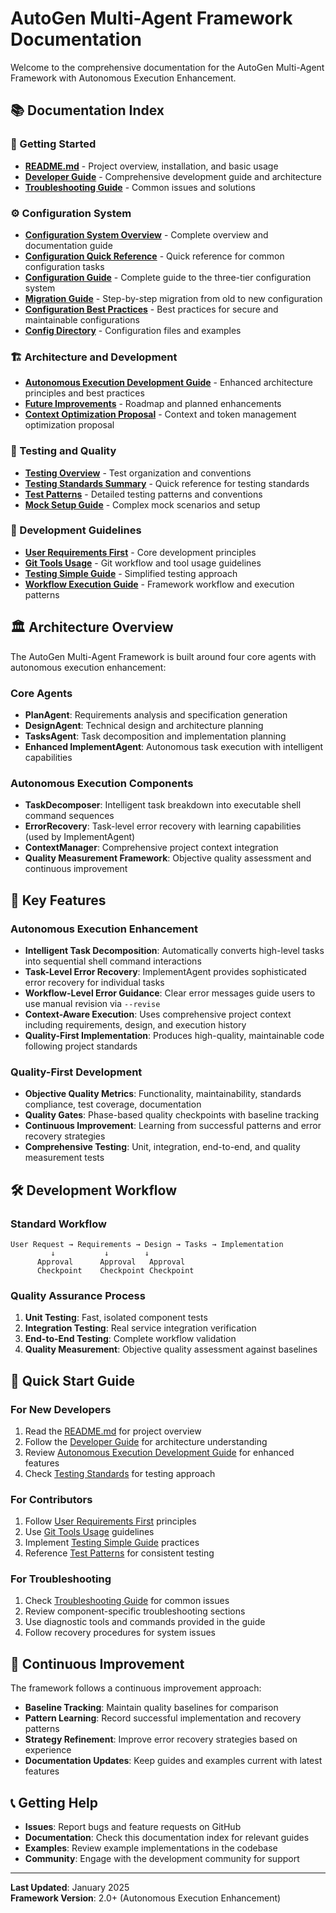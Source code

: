 # AutoGen Multi-Agent Framework Documentation

Welcome to the comprehensive documentation for the AutoGen Multi-Agent Framework with Autonomous Execution Enhancement.

## 📚 Documentation Index

### 🚀 Getting Started
- **[README.md](../README.md)** - Project overview, installation, and basic usage
- **[Developer Guide](../autogen_framework/docs/developer-guide.md)** - Comprehensive development guide and architecture
- **[Troubleshooting Guide](../autogen_framework/docs/troubleshooting.md)** - Common issues and solutions

### ⚙️ Configuration System
- **[Configuration System Overview](configuration-system-overview.md)** - Complete overview and documentation guide
- **[Configuration Quick Reference](configuration-quick-reference.md)** - Quick reference for common configuration tasks
- **[Configuration Guide](configuration-guide.md)** - Complete guide to the three-tier configuration system
- **[Migration Guide](migration-guide.md)** - Step-by-step migration from old to new configuration
- **[Configuration Best Practices](configuration-best-practices.md)** - Best practices for secure and maintainable configurations
- **[Config Directory](../config/README.md)** - Configuration files and examples

### 🏗️ Architecture and Development
- **[Autonomous Execution Development Guide](../.kiro/steering/autonomous-execution-development-guide.md)** - Enhanced architecture principles and best practices
- **[Future Improvements](../autogen_framework/docs/FUTURE_IMPROVEMENTS.md)** - Roadmap and planned enhancements
- **[Context Optimization Proposal](../autogen_framework/docs/context-optimization-proposal.md)** - Context and token management optimization proposal

### 🧪 Testing and Quality
- **[Testing Overview](../tests/README.md)** - Test organization and conventions
- **[Testing Standards Summary](../tests/TESTING_STANDARDS_SUMMARY.md)** - Quick reference for testing standards
- **[Test Patterns](../tests/TEST_PATTERNS.md)** - Detailed testing patterns and conventions
- **[Mock Setup Guide](../tests/MOCK_SETUP_GUIDE.md)** - Complex mock scenarios and setup

### 🎯 Development Guidelines
- **[User Requirements First](../.kiro/steering/user-requirements-first.md)** - Core development principles
- **[Git Tools Usage](../.kiro/steering/git-tools-usage.md)** - Git workflow and tool usage guidelines
- **[Testing Simple Guide](../.kiro/steering/testing-simple-guide.md)** - Simplified testing approach
- **[Workflow Execution Guide](../.kiro/steering/workflow-execution-guide.md)** - Framework workflow and execution patterns

## 🏛️ Architecture Overview

The AutoGen Multi-Agent Framework is built around four core agents with autonomous execution enhancement:

### Core Agents
- **PlanAgent**: Requirements analysis and specification generation
- **DesignAgent**: Technical design and architecture planning  
- **TasksAgent**: Task decomposition and implementation planning
- **Enhanced ImplementAgent**: Autonomous task execution with intelligent capabilities

### Autonomous Execution Components
- **TaskDecomposer**: Intelligent task breakdown into executable shell command sequences
- **ErrorRecovery**: Task-level error recovery with learning capabilities (used by ImplementAgent)
- **ContextManager**: Comprehensive project context integration
- **Quality Measurement Framework**: Objective quality assessment and continuous improvement

## 🎯 Key Features

### Autonomous Execution Enhancement
- **Intelligent Task Decomposition**: Automatically converts high-level tasks into sequential shell command interactions
- **Task-Level Error Recovery**: ImplementAgent provides sophisticated error recovery for individual tasks
- **Workflow-Level Error Guidance**: Clear error messages guide users to use manual revision via `--revise`
- **Context-Aware Execution**: Uses comprehensive project context including requirements, design, and execution history
- **Quality-First Implementation**: Produces high-quality, maintainable code following project standards

### Quality-First Development
- **Objective Quality Metrics**: Functionality, maintainability, standards compliance, test coverage, documentation
- **Quality Gates**: Phase-based quality checkpoints with baseline tracking
- **Continuous Improvement**: Learning from successful patterns and error recovery strategies
- **Comprehensive Testing**: Unit, integration, end-to-end, and quality measurement tests

## 🛠️ Development Workflow

### Standard Workflow
```
User Request → Requirements → Design → Tasks → Implementation
         ↓           ↓        ↓
      Approval      Approval   Approval
      Checkpoint    Checkpoint Checkpoint
```

### Quality Assurance Process
1. **Unit Testing**: Fast, isolated component tests
2. **Integration Testing**: Real service integration verification
3. **End-to-End Testing**: Complete workflow validation
4. **Quality Measurement**: Objective quality assessment against baselines

## 📖 Quick Start Guide

### For New Developers
1. Read the [README.md](../README.md) for project overview
2. Follow the [Developer Guide](../autogen_framework/docs/developer-guide.md) for architecture understanding
3. Review [Autonomous Execution Development Guide](../.kiro/steering/autonomous-execution-development-guide.md) for enhanced features
4. Check [Testing Standards](../tests/TESTING_STANDARDS_SUMMARY.md) for testing approach

### For Contributors
1. Follow [User Requirements First](../.kiro/steering/user-requirements-first.md) principles
2. Use [Git Tools Usage](../.kiro/steering/git-tools-usage.md) guidelines
3. Implement [Testing Simple Guide](../.kiro/steering/testing-simple-guide.md) practices
4. Reference [Test Patterns](../tests/TEST_PATTERNS.md) for consistent testing

### For Troubleshooting
1. Check [Troubleshooting Guide](../autogen_framework/docs/troubleshooting.md) for common issues
2. Review component-specific troubleshooting sections
3. Use diagnostic tools and commands provided in the guide
4. Follow recovery procedures for system issues

## 🔄 Continuous Improvement

The framework follows a continuous improvement approach:

- **Baseline Tracking**: Maintain quality baselines for comparison
- **Pattern Learning**: Record successful implementation and recovery patterns
- **Strategy Refinement**: Improve error recovery strategies based on experience
- **Documentation Updates**: Keep guides and examples current with latest features

## 📞 Getting Help

- **Issues**: Report bugs and feature requests on GitHub
- **Documentation**: Check this documentation index for relevant guides
- **Examples**: Review example implementations in the codebase
- **Community**: Engage with the development community for support

---

**Last Updated**: January 2025  
**Framework Version**: 2.0+ (Autonomous Execution Enhancement)
